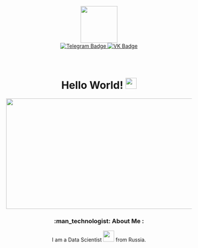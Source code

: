 <div id="header" align="center">
  <img src="https://media.giphy.com/media/bGgsc5mWoryfgKBx1u/giphy.gif" width="100"/>
  <div id="badges">
    <a href="https://web.telegram.org/a/">
      <img src="https://img.shields.io/badge/Telegram-blue?style=for-the-badge&logo=Telegram&logoColor=white" alt="Telegram Badge"/>
    </a>
    <a href="https://vk.com/nekon93">
      <img src="https://img.shields.io/badge/VK-blue?style=for-the-badge&logo=VK&logoColor=white" alt="VK Badge"/>
    </a>
  </div>
  <div id="visitor-count">
    <h1>
      <img src="https://komarev.com/ghpvc/?username=NeKonnnn&style=plastic&color=brightgreen" alt=""/>
    </h1>
  </div>
  <div id="greeting">
    <h1>
      Hello World!
      <img src="https://media.giphy.com/media/hvRJCLFzcasrR4ia7z/giphy.gif" width="30px"/>
    </h1>
  </div>
</div>
<div align="center">
  <img src="https://media.giphy.com/media/dWesBcTLavkZuG35MI/giphy.gif" width="600" height="300"/>
  <h3> :man_technologist: About Me :</h3>
  <p>I am a Data Scientist <img src="https://media.giphy.com/media/WUlplcMpOCEmTGBtBW/giphy.gif" width="30"> from Russia.</p>
</div>
